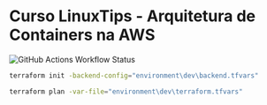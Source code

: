 # Curso LinuxTips - Arquitetura de Containers na AWS

![GitHub Actions Workflow Status](https://img.shields.io/github/actions/workflow/status/LizzyMartin/linuxtips-curso-containers-aws/terraform.yml)


```bash
terraform init -backend-config="environment\dev\backend.tfvars"
```

```bash
terraform plan -var-file="environment\dev\terraform.tfvars"
```
